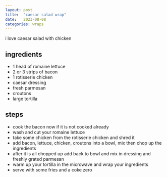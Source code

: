 ```yaml
---
layout: post
title:  "caesar salad wrap"
date:   2023-08-08
categories: wraps
---
```


i love caesar salad with chicken

## ingredients

- 1 head of romaine lettuce
- 2 or 3 strips of bacon
- 1 rotisserie chicken
- caesar dressing
- fresh parmesan
- croutons
- large tortilla

## steps

- cook the bacon now if it is not cooked already
- wash and cut your romaine lettuce
- take some chicken from the rotisserie chicken and shred it
- add bacon, lettuce, chicken, croutons into a bowl, mix then chop up the ingredients
- after it is all chopped up add back to bowl and mix in dressing and freshly grated parmesan
- warm up your tortilla in the microwave and wrap your ingredients
- serve with some fries and a coke zero
